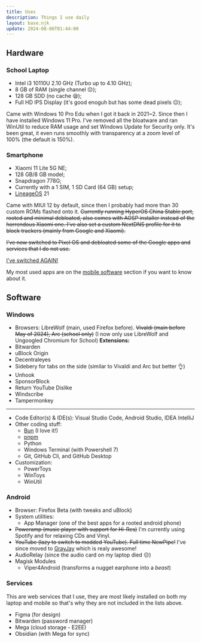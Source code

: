 ```yaml
---
title: Uses
description: Things I use daily
layout: base.njk
update: 2024-08-06T01:44:00
---
```


## Hardware

### School Laptop

- Intel i3 10110U 2.10 GHz (Turbo up to 4.10 GHz);
- 8 GB of RAM (single channel 😔);
- 128 GB SDD (no cache 😪);
- Full HD IPS Display (it's good enoguh but has some dead pixels 😐);

Came with Windows 10 Pro Edu when I got it back in 2021~2. Since then I have installed Windows 11 Pro.
I've removed all the bloatware and ran WinUtil to reduce RAM usage and set Windows Update for Security only. It's been great, it even runs smoothly with transparency at a zoom level of 100% (the default is 150%).

### Smartphone

- Xiaomi 11 Lite 5G NE;
- 128 GB/8 GB model;
- Snapdragon 778G;
- Currently with a 1 SIM, 1 SD Card (64 GB) setup;
- [LineageOS](https://lineageos.org/) 21

Came with MIUI 12 by default, since then I probably had more than 30 custom ROMs flashed onto it. ~~Currently running HyperOS China Stable port, rooted and minimal debloated, also comes with AOSP installer instead of the horrendous Xiaomi one. I've also set a custom NextDNS profile for it to block trackers (mainly from Google and Xiaomi).~~

~~I've now switched to Pixel OS and debloated some of the Google apps and services that I do not use.~~

[I've switched AGAIN!](/blog/posts/2024/going-back-to-lineageos/)

My most used apps are on the [mobile software](#android) section if you want to know about it.

## Software

### Windows

- Browsers: LibreWolf (main, used Firefox before). ~~Vivaldi (main before May of 2024), Arc (school only)~~ (I now only use LibreWolf and Ungoogled Chromium for School)
  **Extensions:**
- Bitwarden
- uBlock Origin
- Decentraleyes
- Sidebery for tabs on the side (similar to Vivaldi and Arc but better 👌)
- Unhook
- SponsorBlock
- Return YouTube Dislike
- Windscribe
- Tampermonkey

---

- Code Editor(s) & IDE(s): Visual Studio Code, Android Studio, IDEA IntelliJ
- Other coding stuff:
  - [Bun](https://bun.sh/) (I love it!)
  - [pnpm]()
  - Python
  - Windows Terminal (with Powershell 7)
  - Git, GitHub Cli, and GitHub Desktop
- Customization:
  - PowerToys
  - WinToys
  - WinUtil

### Android

- Browser: Firefox Beta (with tweaks and uBlock)
- System utilities:
  - App Manager (one of the best apps for a rooted android phone)
- ~~Poweramp (music player with support for Hi-Res)~~ I'm currently using Spotify and for relaxing CDs and Vinyl.
- ~~YouTube (lazy to switch to modded YouTube). Full time NewPipe!~~ I've since moved to [GrayJay](https://grayjay.app/) which is realy awesome!
- AudioRelay (since the audio card on my laptop died 😔)
- Magisk Modules
  - Viper4Android (transforms a nugget earphone into a _beast_)

### Services

This are web services that I use, they are most likely installed on both my laptop and mobile so that's why they are not included in the lists above.

- Figma (for design)
- Bitwarden (password manager)
- Mega (cloud storage - E2EE)
- Obsidian (with Mega for sync)
